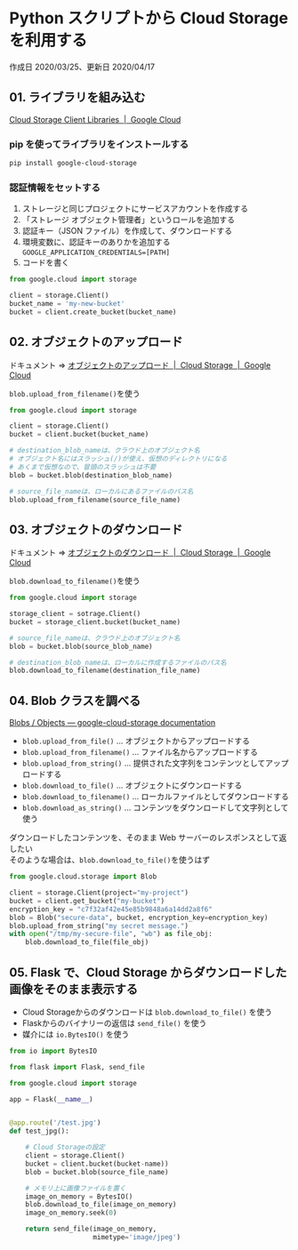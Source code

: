 # Python スクリプトから Cloud Storage を利用する

作成日 2020/03/25、更新日 2020/04/17

## 01. ライブラリを組み込む

[Cloud Storage Client Libraries  \|  Google Cloud](https://cloud.google.com/storage/docs/reference/libraries)

### pip を使ってライブラリをインストールする

```bash
pip install google-cloud-storage
```

### 認証情報をセットする

1. ストレージと同じプロジェクトにサービスアカウントを作成する
1. 「ストレージ オブジェクト管理者」というロールを追加する
1. 認証キー（JSON ファイル）を作成して、ダウンロードする
1. 環境変数に、認証キーのありかを追加する `GOOGLE_APPLICATION_CREDENTIALS=[PATH]`
1. コードを書く

```python
from google.cloud import storage

client = storage.Client()
bucket_name = 'my-new-bucket'
bucket = client.create_bucket(bucket_name)
```

## 02. オブジェクトのアップロード

ドキュメント => [オブジェクトのアップロード  \|  Cloud Storage  \|  Google Cloud](https://cloud.google.com/storage/docs/uploading-objects#storage-upload-object-code-sample)

`blob.upload_from_filename()`を使う

```python
from google.cloud import storage

client = storage.Client()
bucket = client.bucket(bucket_name)

# destination_blob_nameは、クラウド上のオブジェクト名
# オブジェクト名にはスラッシュ(/)が使え、仮想のディレクトリになる
# あくまで仮想なので、冒頭のスラッシュは不要
blob = bucket.blob(destination_blob_name)

# source_file_nameは、ローカルにあるファイルのパス名
blob.upload_from_filename(source_file_name)
```

## 03. オブジェクトのダウンロード

ドキュメント => [オブジェクトのダウンロード  \|  Cloud Storage  \|  Google Cloud](https://cloud.google.com/storage/docs/downloading-objects)

`blob.download_to_filename()`を使う

```python
from google.cloud import storage

storage_client = sotrage.Client()
bucket = storage_client.bucket(bucket_name)

# source_file_nameは、クラウド上のオブジェクト名
blob = bucket.blob(source_blob_name)

# destination_blob_nameは、ローカルに作成するファイルのパス名
blob.download_to_filename(destination_file_name)
```

## 04. Blob クラスを調べる

[Blobs / Objects — google\-cloud\-storage documentation](https://googleapis.dev/python/storage/latest/blobs.html)

- `blob.upload_from_file()` ... オブジェクトからアップロードする
- `blob.upload_from_filename()` ... ファイル名からアップロードする
- `blob.upload_from_string()` ... 提供された文字列をコンテンツとしてアップロードする
- `blob.download_to_file()` ... オブジェクトにダウンロードする
- `blob.download_to_filename()` ... ローカルファイルとしてダウンロードする
- `blob.download_as_string()` ... コンテンツをダウンロードして文字列として使う

ダウンロードしたコンテンツを、そのまま Web サーバーのレスポンスとして返したい\
そのような場合は、`blob.download_to_file()`を使うはず

```python
from google.cloud.storage import Blob

client = storage.Client(project="my-project")
bucket = client.get_bucket("my-bucket")
encryption_key = "c7f32af42e45e85b9848a6a14dd2a8f6"
blob = Blob("secure-data", bucket, encryption_key=encryption_key)
blob.upload_from_string("my secret message.")
with open("/tmp/my-secure-file", "wb") as file_obj:
    blob.download_to_file(file_obj)
```

## 05. Flask で、Cloud Storage からダウンロードした画像をそのまま表示する

- Cloud Storageからのダウンロードは `blob.download_to_file()` を使う
- Flaskからのバイナリーの返信は `send_file()` を使う
- 媒介には `io.BytesIO()` を使う

```python
from io import BytesIO

from flask import Flask, send_file

from google.cloud import storage

app = Flask(__name__)


@app.route('/test.jpg')
def test_jpg():

    # Cloud Storageの設定
    client = storage.Client()
    bucket = client.bucket(bucket-name))
    blob = bucket.blob(source_file_name)

    # メモリ上に画像ファイルを置く
    image_on_memory = BytesIO()
    blob.download_to_file(image_on_memory)
    image_on_memory.seek(0)

    return send_file(image_on_memory,
                     mimetype='image/jpeg')
```
